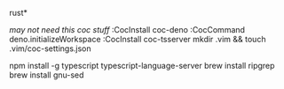 rust*



_may not need this coc stuff_
:CocInstall coc-deno
:CocCommand deno.initializeWorkspace
:CocInstall coc-tsserver
mkdir .vim && touch .vim/coc-settings.json


npm install -g typescript typescript-language-server
brew install ripgrep
brew install gnu-sed



